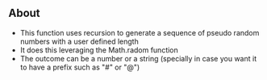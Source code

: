 ## About

- This function uses recursion to generate a sequence of pseudo random numbers with a user defined length
- It does this leveraging the Math.radom function
- The outcome can be a number or a string (specially in case you want it to have a prefix such as "#" or "@")
